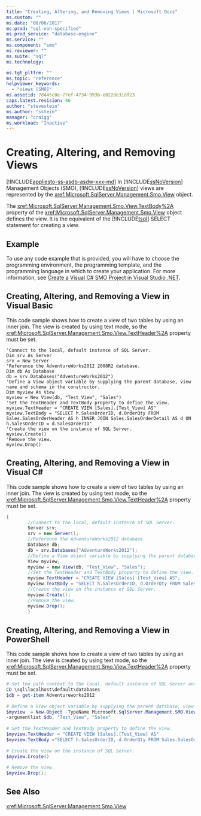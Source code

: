 ```yaml
---
title: "Creating, Altering, and Removing Views | Microsoft Docs"
ms.custom: ""
ms.date: "08/06/2017"
ms.prod: "sql-non-specified"
ms.prod_service: "database-engine"
ms.service: ""
ms.component: "smo"
ms.reviewer: ""
ms.suite: "sql"
ms.technology: 

ms.tgt_pltfrm: ""
ms.topic: "reference"
helpviewer_keywords: 
  - "views [SMO]"
ms.assetid: 7d445c0e-77ef-4734-993b-e022de31df23
caps.latest.revision: 46
author: "stevestein"
ms.author: "sstein"
manager: "craigg"
ms.workload: "Inactive"
---
```

# Creating, Altering, and Removing Views
[!INCLUDE[appliesto-ss-asdb-asdw-xxx-md](../../../includes/appliesto-ss-asdb-asdw-xxx-md.md)]
  In [!INCLUDE[ssNoVersion](../../../includes/ssnoversion-md.md)] Management Objects (SMO), [!INCLUDE[ssNoVersion](../../../includes/ssnoversion-md.md)] views are represented by the <xref:Microsoft.SqlServer.Management.Smo.View> object.  
  
 The <xref:Microsoft.SqlServer.Management.Smo.View.TextBody%2A> property of the <xref:Microsoft.SqlServer.Management.Smo.View> object defines the view. It is the equivalent of the [!INCLUDE[tsql](../../../includes/tsql-md.md)] SELECT statement for creating a view.  
  
## Example  
 To use any code example that is provided, you will have to choose the programming environment, the programming template, and the programming language in which to create your application. For more information, see [Create a Visual C&#35; SMO Project in Visual Studio .NET](../../../relational-databases/server-management-objects-smo/how-to-create-a-visual-csharp-smo-project-in-visual-studio-net.md).  
  
## Creating, Altering, and Removing a View in Visual Basic  
 This code sample shows how to create a view of two tables by using an inner join. The view is created by using text mode, so the <xref:Microsoft.SqlServer.Management.Smo.View.TextHeader%2A> property must be set.  
  
```VBNET
'Connect to the local, default instance of SQL Server.
Dim srv As Server
srv = New Server
'Reference the AdventureWorks2012 2008R2 database.
Dim db As Database
db = srv.Databases("AdventureWorks2012")
'Define a View object variable by supplying the parent database, view name and schema in the constructor.
Dim myview As View
myview = New View(db, "Test_View", "Sales")
'Set the TextHeader and TextBody property to define the view.
myview.TextHeader = "CREATE VIEW [Sales].[Test_View] AS"
myview.TextBody = "SELECT h.SalesOrderID, d.OrderQty FROM Sales.SalesOrderHeader AS h INNER JOIN Sales.SalesOrderDetail AS d ON h.SalesOrderID = d.SalesOrderID"
'Create the view on the instance of SQL Server.
myview.Create()
'Remove the view.
myview.Drop()
```
  
## Creating, Altering, and Removing a View in Visual C#  
 This code sample shows how to create a view of two tables by using an inner join. The view is created by using text mode, so the <xref:Microsoft.SqlServer.Management.Smo.View.TextHeader%2A> property must be set.  
  
```csharp  
{  
        //Connect to the local, default instance of SQL Server.   
        Server srv;   
        srv = new Server();   
        //Reference the AdventureWorks2012 database.   
        Database db;   
        db = srv.Databases["AdventureWorks2012"];   
        //Define a View object variable by supplying the parent database, view name and schema in the constructor.   
        View myview;   
        myview = new View(db, "Test_View", "Sales");   
        //Set the TextHeader and TextBody property to define the view.   
        myview.TextHeader = "CREATE VIEW [Sales].[Test_View] AS";   
        myview.TextBody = "SELECT h.SalesOrderID, d.OrderQty FROM Sales.SalesOrderHeader AS h INNER JOIN Sales.SalesOrderDetail AS d ON h.SalesOrderID = d.SalesOrderID";   
        //Create the view on the instance of SQL Server.   
        myview.Create();   
        //Remove the view.   
        myview.Drop();   
        }  
```  
  
## Creating, Altering, and Removing a View in PowerShell  
 This code sample shows how to create a view of two tables by using an inner join. The view is created by using text mode, so the <xref:Microsoft.SqlServer.Management.Smo.View.TextHeader%2A> property must be set.  
  
```powershell   
# Set the path context to the local, default instance of SQL Server and get a reference to AdventureWorks2012  
CD \sql\localhost\default\databases  
$db = get-item Adventureworks2012  
  
# Define a View object variable by supplying the parent database, view name and schema in the constructor.   
$myview  = New-Object -TypeName Microsoft.SqlServer.Management.SMO.View `  
-argumentlist $db, "Test_View", "Sales"  
  
# Set the TextHeader and TextBody property to define the view.   
$myview.TextHeader = "CREATE VIEW [Sales].[Test_View] AS"  
$myview.TextBody ="SELECT h.SalesOrderID, d.OrderQty FROM Sales.SalesOrderHeader AS h INNER JOIN Sales.SalesOrderDetail AS d ON h.SalesOrderID = d.SalesOrderID"  
  
# Create the view on the instance of SQL Server.   
$myview.Create()  
  
# Remove the view.   
$myview.Drop();  
```  
  
## See Also  
 <xref:Microsoft.SqlServer.Management.Smo.View>  
  
  
